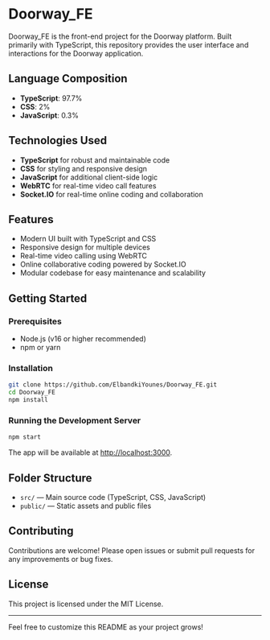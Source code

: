 # Doorway_FE

Doorway_FE is the front-end project for the Doorway platform. Built primarily with TypeScript, this repository provides the user interface and interactions for the Doorway application.

## Language Composition

- **TypeScript**: 97.7%
- **CSS**: 2%
- **JavaScript**: 0.3%

## Technologies Used

- **TypeScript** for robust and maintainable code
- **CSS** for styling and responsive design
- **JavaScript** for additional client-side logic
- **WebRTC** for real-time video call features
- **Socket.IO** for real-time online coding and collaboration

## Features

- Modern UI built with TypeScript and CSS
- Responsive design for multiple devices
- Real-time video calling using WebRTC
- Online collaborative coding powered by Socket.IO
- Modular codebase for easy maintenance and scalability

## Getting Started

### Prerequisites

- Node.js (v16 or higher recommended)
- npm or yarn

### Installation

```bash
git clone https://github.com/ElbandkiYounes/Doorway_FE.git
cd Doorway_FE
npm install
```

### Running the Development Server

```bash
npm start
```

The app will be available at [http://localhost:3000](http://localhost:3000).

## Folder Structure

- `src/` — Main source code (TypeScript, CSS, JavaScript)
- `public/` — Static assets and public files

## Contributing

Contributions are welcome! Please open issues or submit pull requests for any improvements or bug fixes.

## License

This project is licensed under the MIT License.

---

Feel free to customize this README as your project grows!
